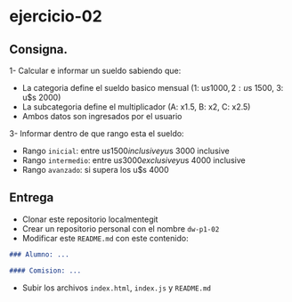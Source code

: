 # ejercicio-02

## Consigna.

1- Calcular e informar un sueldo sabiendo que:

  - La categoria define el sueldo basico mensual (1: u$s 1000, 2: u$s 1500, 3: u$s 2000)
  - La subcategoria define el multiplicador (A: x1.5, B: x2, C: x2.5)
  - Ambos datos son ingresados por el usuario

3- Informar dentro de que rango esta el sueldo:

  - Rango `inicial`: entre u$s 1500 inclusive y u$s 3000 inclusive
  - Rango `intermedio`: entre u$s 3000 exclusive y u$s 4000 inclusive
  - Rango `avanzado`: si supera los u$s 4000

## Entrega

- Clonar este repositorio localmentegit
- Crear un repositorio personal con el nombre `dw-p1-02`
- Modificar este `README.md` con este contenido:

```markdown
### Alumno: ...

#### Comision: ...
```

- Subir los archivos `index.html`, `index.js` y `README.md`
